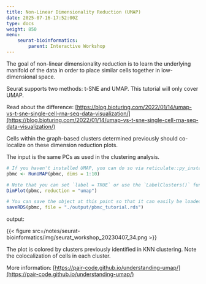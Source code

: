 ```yaml
---
title: Non-Linear Dimensionality Reduction (UMAP)
date: 2025-07-16-17:52:00Z
type: docs 
weight: 850
menu: 
    seurat-bioinformatics:
        parent: Interactive Workshop
---
```


The goal of non-linear dimensionality reduction is to learn the underlying manifold of the data in order to place similar cells together in low-dimensional space. 

Seurat supports two methods: t-SNE and UMAP. This tutorial will only cover UMAP. 

Read about the difference: [https://blog.bioturing.com/2022/01/14/umap-vs-t-sne-single-cell-rna-seq-data-visualization/](https://blog.bioturing.com/2022/01/14/umap-vs-t-sne-single-cell-rna-seq-data-visualization/)

Cells within the graph-based clusters determined previously should co-localize on these dimension reduction plots.
  
The input is the same PCs as used in the clustering analysis.


```r
# If you haven't installed UMAP, you can do so via reticulate::py_install(packages = 'umap-learn')
pbmc <- RunUMAP(pbmc, dims = 1:10)

# Note that you can set `label = TRUE` or use the `LabelClusters()` function to help label individual clusters.
DimPlot(pbmc, reduction = "umap")

# You can save the object at this point so that it can easily be loaded back in without having to rerun the computationally intensive steps performed above, or easily shared with collaborators. 
saveRDS(pbmc, file = "./output/pbmc_tutorial.rds")
```

output: 

{{< figure src=/notes/seurat-bioinformatics/img/seurat_workshop_20230407_34.png >}}

The plot is colored by clusters previously identified in KNN clustering. Note the colocalization of cells in each cluster. 

More information: [https://pair-code.github.io/understanding-umap/](https://pair-code.github.io/understanding-umap/)

